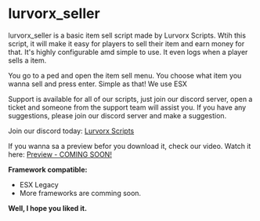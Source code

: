 # lurvorx_seller
lurvorx_seller is a basic item sell script made by Lurvorx Scripts. Wtih this script, it will make it easy for players to sell their item and earn money for that. It's highly configurable amd simple to use. It even logs when a player sells a item.

You go to a ped and open the item sell menu. You choose what item you wanna sell and press enter. Simple as that! We use ESX

Support is available for all of our scripts, just join our discord server, open a ticket and someone from the support team will assist you. If you have any suggestions, please join our discord server and make a suggestion.

Join our discord today: [Lurvorx Scripts](https://discord.gg/jJnE7yTYZW)

If you wanna sa a preview befor you download it, check our video.
Watch it here: [Preview - COMING SOON!]()

**Framework compatible:**
- ESX Legacy
- More frameworks are comming soon.

**Well, I hope you liked it.**
